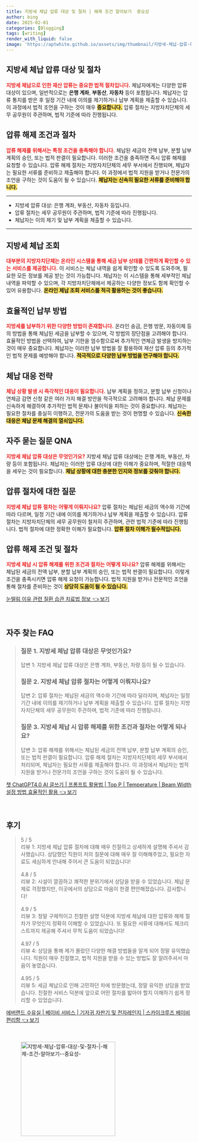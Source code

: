 ```yaml
---
title: 지방세 체납 압류 대상 및 절차 | 해제 조건 알아보기  중요성 
author: bing
date: 2025-02-01
categories: [Blogging]
tags: [writing]
render_with_liquid: false
image: 'https://aptwhite.github.io/assets/img/thumbnail/지방세-체납-압류-대상-및-절차-|-해제-조건-알아보기--중요성-.webp'
---
```



<h2 id='지방세_체납_압류_대상_및_절차'>지방세 체납 압류 대상 및 절차</h2>

<p><b><span style="color: #ee2323;">지방세 체납으로 인한 재산 압류는 중요한 법적 절차입니다.</span></b> 체납자에게는 다양한 압류 대상이 있으며, 일반적으로는 <b>은행 계좌</b>, <b>부동산</b>, <b>자동차</b> 등이 포함됩니다. 체납자는 압류 통지를 받은 후 일정 기간 내에 이의를 제기하거나 납부 계획을 제출할 수 있습니다. 이 과정에서 법적 조언을 구하는 것이 매우 <b><span style="background-color: #ffe066;">중요합니다.</span></b> 압류 절차는 지방자치단체의 세무 공무원이 주관하며, 법적 기준에 따라 진행됩니다.</p>

<h2 id='압류_해제_조건과_절차'>압류 해제 조건과 절차</h2>

<p><b><span style="color: #ee2323;">압류 해제를 위해서는 특정 조건을 충족해야 합니다.</span></b> 체납된 세금의 전액 납부, 분할 납부 계획의 승인, 또는 법적 판결이 필요합니다. 이러한 조건을 충족하면 즉시 압류 해제를 요청할 수 있습니다. 압류 해제 절차는 지방자치단체의 세무 부서에서 진행되며, 체납자는 필요한 서류를 준비하고 제출해야 합니다. 이 과정에서 법적 지원을 받거나 전문가의 조언을 구하는 것이 도움이 될 수 있습니다. <b><span style="background-color: #ffe066;">체납자는 신속히 필요한 서류를 준비해야 합니다.</span></b></p>

<hr />

<ul>
    <li>지방세 압류 대상: 은행 계좌, 부동산, 자동차 등입니다.</li>
    <li>압류 절차는 세무 공무원이 주관하며, 법적 기준에 따라 진행됩니다.</li>
    <li>체납자는 이의 제기 및 납부 계획을 제출할 수 있습니다.</li>
</ul>

<hr />

<h2 id='지방세_체납_조회'>지방세 체납 조회</h2>

<p><b><span style="color: #ee2323;">대부분의 지방자치단체는 온라인 시스템을 통해 세금 납부 상태를 간편하게 확인할 수 있는 서비스를 제공합니다.</span></b> 이 서비스는 체납 내역을 쉽게 확인할 수 있도록 도와주며, 필요한 모든 정보를 제공 받는 것이 가능합니다. 체납자는 이 시스템을 통해 세부적인 체납 내역을 파악할 수 있으며, 각 지방자치단체에서 제공하는 다양한 정보도 함께 확인할 수 있어 유용합니다. <b><span style="background-color: #ffe066;">온라인 체납 조회 서비스를 적극 활용하는 것이 좋습니다.</span></b></p>

<h2 id='효율적인_납부_방법'>효율적인 납부 방법</h2>

<p><b><span style="color: #ee2323;">지방세를 납부하기 위한 다양한 방법이 존재합니다.</span></b> 온라인 송금, 은행 방문, 자동이체 등의 방법을 통해 체납된 세금을 납부할 수 있으며, 각 방법의 장단점을 고려해야 합니다. 효율적인 방법을 선택하여, 납부 기한을 엄수함으로써 추가적인 연체금 발생을 방지하는 것이 매우 중요합니다. 체납자는 이러한 납부 방법을 잘 활용하여 재산 압류 등의 추가적인 법적 문제를 예방해야 합니다. <b><span style="background-color: #ffe066;">적극적으로 다양한 납부 방법을 연구해야 합니다.</span></b></p>

<h2 id='체납_대응_전략'>체납 대응 전략</h2>

<p><b><span style="color: #ee2323;">체납 상황 발생 시 즉각적인 대응이 필요합니다.</span></b> 납부 계획을 정하고, 분할 납부 신청이나 연체금 감면 신청 같은 여러 가지 해결 방안을 적극적으로 고려해야 합니다. 체납 문제를 신속하게 해결하여 추가적인 법적 문제나 불이익을 피하는 것이 중요합니다. 체납자는 필요한 절차를 충실히 이행하고, 전문가의 도움을 받는 것이 현명할 수 있습니다. <b><span style="background-color: #ffe066;">신속한 대응은 체납 문제 해결의 열쇠입니다.</span></b></p>

<h2 id='자주_묻는_질문_QNA'>자주 묻는 질문 QNA</h2>

<p><b><span style="color: #ee2323;">지방세 체납 압류 대상은 무엇인가요?</span></b> 지방세 체납 압류 대상에는 은행 계좌, 부동산, 차량 등이 포함됩니다. 체납자는 이러한 압류 대상에 대한 이해가 중요하며, 적절한 대응책을 세우는 것이 필요합니다. <b><span style="background-color: #ffe066;">체납 상황에 대한 충분한 인지와 정보를 갖춰야 합니다.</span></b></p>

<h2 id='압류_절차_에_대한_질문'>압류 절차에 대한 질문</h2>

<p><b><span style="color: #ee2323;">지방세 체납 압류 절차는 어떻게 이뤄지나요?</span></b> 압류 절차는 체납된 세금의 액수와 기간에 따라 다르며, 일정 기간 내에 이의를 제기하거나 납부 계획을 제출할 수 있습니다. 압류 절차는 지방자치단체의 세무 공무원이 철저히 주관하며, 관련 법적 기준에 따라 진행됩니다. 법적 절차에 대한 정확한 이해가 필요합니다. <b><span style="background-color: #ffe066;">압류 절차 이해가 필수적입니다.</span></b></p>

<h2 id='압류_해제_조건_및_절차'>압류 해제 조건 및 절차</h2>

<p><b><span style="color: #ee2323;">지방세 체납 시 압류 해제를 위한 조건과 절차는 어떻게 되나요?</span></b> 압류 해제를 위해서는 체납된 세금의 전액 납부, 분할 납부 계획의 승인, 또는 법적 판결이 필요합니다. 이렇게 조건을 충족시키면 압류 해제 요청이 가능합니다. 법적 지원을 받거나 전문적인 조언을 통해 절차를 준비하는 것이 <b><span style="background-color: #ffe066;">상당히 도움이 될 수 있습니다.</span></b></p>


<p><a class="click-button" title="눈떨림 이유 관련 질환 습관 치료법 정보" href="https://aptwhite.github.io/posts/%EB%88%88%EB%96%A8%EB%A6%BC-%EC%9D%B4%EC%9C%A0-%EA%B4%80%EB%A0%A8-%EC%A7%88%ED%99%98-%EC%8A%B5%EA%B4%80-%EC%B9%98%EB%A3%8C%EB%B2%95-%EC%A0%95%EB%B3%B4/" rel="dofollow">눈떨림 이유 관련 질환 습관 치료법 정보 👈 보기</a></p><br>
<h2 id='자주_찾는_FAQ'>자주 찾는 FAQ</h2>
<div itemscope="" itemtype="https://schema.org/FAQPage"> 
<blockquote> 
<div itemscope="" itemprop="mainEntity" itemtype="https://schema.org/Question"> 
<h3 itemprop="name">질문 1. 지방세 체납 압류 대상은 무엇인가요?</h3> 
<div itemscope="" itemprop="acceptedAnswer" itemtype="https://schema.org/Answer"> 
<span itemprop="text"> 
<p>답변 1: 지방세 체납 압류 대상은 은행 계좌, 부동산, 차량 등이 될 수 있습니다.</p> 
</span> 
</div> 
</div> 
<div itemscope="" itemprop="mainEntity" itemtype="https://schema.org/Question"> 
<h3 itemprop="name">질문 2. 지방세 체납 압류 절차는 어떻게 이뤄지나요?</h3> 
<div itemscope="" itemprop="acceptedAnswer" itemtype="https://schema.org/Answer"> 
<span itemprop="text"> 
<p>답변 2: 압류 절차는 체납된 세금의 액수와 기간에 따라 달라지며, 체납자는 일정 기간 내에 이의를 제기하거나 납부 계획을 제출할 수 있습니다. 압류 절차는 지방자치단체의 세무 공무원이 주관하며, 법적 기준에 따라 진행됩니다.</p> 
</span> 
</div> 
</div> 
<div itemscope="" itemprop="mainEntity" itemtype="https://schema.org/Question"> 
<h3 itemprop="name">질문 3. 지방세 체납 시 압류 해제를 위한 조건과 절차는 어떻게 되나요?</h3> 
<div itemscope="" itemprop="acceptedAnswer" itemtype="https://schema.org/Answer"> 
<span itemprop="text"> 
<p>답변 3: 압류 해제를 위해서는 체납된 세금의 전액 납부, 분할 납부 계획의 승인, 또는 법적 판결이 필요합니다. 압류 해제 절차는 지방자치단체의 세무 부서에서 처리되며, 체납자는 필요한 서류를 제출해야 합니다. 이 과정에서 체납자는 법적 지원을 받거나 전문가의 조언을 구하는 것이 도움이 될 수 있습니다.</p> 
</span> 
</div> 
</div> 
</blockquote> 
</div>
<p><a class="click-button" title="챗 ChatGPT4.0 AI 글쓰기 | 프롬프트 활용법 | Top P | Temperature | Beam Width 설정 방법 효율적인 활용" href="https://aptwhite.github.io/posts/%EC%B1%97-ChatGPT4.0-AI-%EA%B8%80%EC%93%B0%EA%B8%B0-%ED%94%84%EB%A1%AC%ED%94%84%ED%8A%B8-%ED%99%9C%EC%9A%A9%EB%B2%95-Top-P-Temperature-Beam-Width-%EC%84%A4%EC%A0%95-%EB%B0%A9%EB%B2%95-%ED%9A%A8%EC%9C%A8%EC%A0%81%EC%9D%B8-%ED%99%9C%EC%9A%A9/" rel="dofollow">챗 ChatGPT4.0 AI 글쓰기 | 프롬프트 활용법 | Top P | Temperature | Beam Width 설정 방법 효율적인 활용 👈 보기</a></p><br>
<h2 id='후기'>후기</h2>
<div itemscope itemtype="https://schema.org/Product">
  <blockquote>
  <div itemprop="review" itemscope itemtype="https://schema.org/Review">
      <div itemprop="reviewRating" itemscope itemtype="https://schema.org/Rating"> <span itemprop="ratingValue">5</span> / <span itemprop="bestRating">5</span> </div>
      <span itemprop="reviewBody">리뷰 1: 지방세 체납 압류 절차에 대해 매우 친절하고 상세하게 설명해 주셔서 감사했습니다. 상담했던 직원이 저의 질문에 대해 매우 잘 이해해주었고, 필요한 자료도 세심하게 안내해 주어서 큰 도움이 되었습니다!</span>
  </div>
  <br>
  <div itemprop="review" itemscope itemtype="https://schema.org/Review">
      <div itemprop="reviewRating" itemscope itemtype="https://schema.org/Rating"> <span itemprop="ratingValue">4.8</span> / <span itemprop="bestRating">5</span> </div>
      <span itemprop="reviewBody">리뷰 2: 시설이 깔끔하고 쾌적한 분위기에서 상담을 받을 수 있었습니다. 체납 문제로 걱정했지만, 이곳에서의 상담으로 마음이 한결 편안해졌습니다. 감사합니다!</span>
  </div>
  <br>
  <div itemprop="review" itemscope itemtype="https://schema.org/Review">
      <div itemprop="reviewRating" itemscope itemtype="https://schema.org/Rating"> <span itemprop="ratingValue">4.9</span> / <span itemprop="bestRating">5</span> </div>
      <span itemprop="reviewBody">리뷰 3: 정말 구체적이고 친철한 설명 덕분에 지방세 체납에 대한 압류와 해제 절차가 무엇인지 정확히 이해할 수 있었습니다. 또 필요한 서류에 대해서도 체크리스트까지 제공해 주셔서 무척 도움이 되었습니다!</span>
  </div>
  <br>
  <div itemprop="review" itemscope itemtype="https://schema.org/Review">
      <div itemprop="reviewRating" itemscope itemtype="https://schema.org/Rating"> <span itemprop="ratingValue">4.97</span> / <span itemprop="bestRating">5</span> </div>
      <span itemprop="reviewBody">리뷰 4: 상담을 통해 제가 몰랐던 다양한 해결 방법들을 알게 되어 정말 유익했습니다. 직원이 매우 친절했고, 법적 지원을 받을 수 있는 방법도 잘 알려주셔서 마음이 놓였습니다.</span>
  </div>
  <br>
  <div itemprop="review" itemscope itemtype="https://schema.org/Review">
      <div itemprop="reviewRating" itemscope itemtype="https://schema.org/Rating"> <span itemprop="ratingValue">4.95</span> / <span itemprop="bestRating">5</span> </div>
      <span itemprop="reviewBody">리뷰 5: 세금 체납으로 인해 고민하던 차에 방문했는데, 정말 유익한 상담을 받았습니다. 친절한 서비스 덕분에 앞으로 어떤 절차를 밟아야 할지 이해하기 쉽게 정리할 수 있었습니다.</span>
  </div>
  </blockquote>
</div>
<p><a class="click-button" title="에버랜드 수유실 | 베이비 서비스 | 기저귀 자판기 및 전자레인지 | 스카이크루즈 베이비 편리함" href="https://aptwhite.github.io/posts/%EC%97%90%EB%B2%84%EB%9E%9C%EB%93%9C-%EC%88%98%EC%9C%A0%EC%8B%A4-%EB%B2%A0%EC%9D%B4%EB%B9%84-%EC%84%9C%EB%B9%84%EC%8A%A4-%EA%B8%B0%EC%A0%80%EA%B7%80-%EC%9E%90%ED%8C%90%EA%B8%B0-%EB%B0%8F-%EC%A0%84%EC%9E%90%EB%A0%88%EC%9D%B8%EC%A7%80-%EC%8A%A4%EC%B9%B4%EC%9D%B4%ED%81%AC%EB%A3%A8%EC%A6%88-%EB%B2%A0%EC%9D%B4%EB%B9%84-%ED%8E%B8%EB%A6%AC%ED%95%A8/" rel="dofollow">에버랜드 수유실 | 베이비 서비스 | 기저귀 자판기 및 전자레인지 | 스카이크루즈 베이비 편리함 👈 보기</a></p><br>
<figure class="image"><img src="https://aptwhite.github.io/assets/img/thumbnail/지방세-체납-압류-대상-및-절차-|-해제-조건-알아보기--중요성-.webp" alt="지방세-체납-압류-대상-및-절차-|-해제-조건-알아보기--중요성-" width="256" height="256"></figure>
